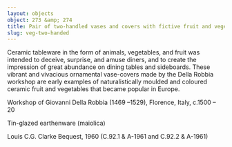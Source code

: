 ```yaml
---
layout: objects
object: 273 &amp; 274
title: Pair of two-handled vases and covers with fictive fruit and vegetation
slug: veg-two-handed
---
```

Ceramic tableware in the form of animals, vegetables, and fruit was intended to deceive, surprise, and amuse diners, and to create  the impression of great abundance on dining tables and sideboards. These vibrant and vivacious ornamental vase-covers made by the Della Robbia workshop are early examples of naturalistically moulded and coloured ceramic fruit and vegetables that became popular in Europe.  

Workshop of Giovanni Della Robbia (1469 –1529), Florence, Italy, c.1500 – 20

Tin-glazed earthenware (maiolica)  

Louis C.G. Clarke Bequest, 1960 (C.92.1 &amp; A-1961  and C.92.2 &amp; A-1961)
